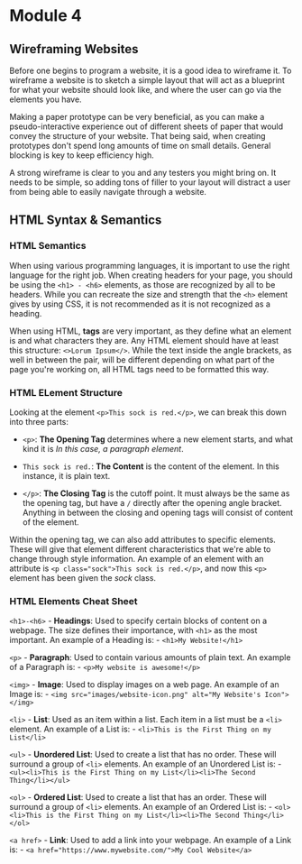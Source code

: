 # Module 4

## Wireframing Websites

Before one begins to program a website, it is a good idea to wireframe it. To wireframe a website is to sketch a simple layout that will act as a blueprint for what your website should look like, and where the user can go via the elements you have.

Making a paper prototype can be very beneficial, as you can make a pseudo-interactive experience out of different sheets of paper that would convey the structure of your website. That being said, when creating prototypes don't spend long amounts of time on small details. General blocking is key to keep efficiency high.

A strong wireframe is clear to you and any testers you might bring on. It needs to be simple, so adding tons of filler to your layout will distract a user from being able to easily navigate through a website.

## HTML Syntax & Semantics

### HTML Semantics

When using various programming languages, it is important to use the right language for the right job. When creating headers for your page, you should be using the `<h1> - <h6>` elements, as those are recognized by all to be headers. While you can recreate the size and strength that the `<h>` element gives by using CSS, it is not recommended as it is not recognized as a heading.

When using HTML, **tags** are very important, as they define what an element is and what characters they are. Any HTML element should have at least this structure: `<>Lorum Ipsum</>`. While the text inside the angle brackets, as well in between the pair, will be different depending on what part of the page you're working on, all HTML tags need to be formatted this way.

### HTML ELement Structure

Looking at the element `<p>This sock is red.</p>`, we can break this down into three parts:

- `<p>`: **The Opening Tag** determines where a new element starts, and what kind it is *In this case, a paragraph element*.

- `This sock is red.`: **The Content** is the content of the element. In this instance, it is plain text.

- `</p>`: **The Closing Tag** is the cutoff point. It must always be the same as the opening tag, but have a `/` directly after the opening angle bracket. Anything in between the closing and opening tags will consist of content of the element.

Within the opening tag, we can also add attributes to specific elements. These will give that element different characteristics that we're able to change through style information. An example of an element with an attribute is `<p class="sock">This sock is red.</p>`, and now this `<p>` element has been given the *sock* class.

### HTML Elements Cheat Sheet

`<h1>-<h6>` - **Headings**: Used to specify certain blocks of content on a webpage. The size defines their importance, with `<h1>` as the most important. An example of a Heading is:
    - `<h1>My Website!</h1>`

`<p>` - **Paragraph**: Used to contain various amounts of plain text. An example of a Paragraph is:
    - `<p>My website is awesome!</p>`

`<img>` - **Image**: Used to display images on a web page. An example of an Image is:
    - `<img src="images/website-icon.png" alt="My Website's Icon"></img>`

`<li>` - **List**: Used as an item within a list. Each item in a list must be a `<li>` element. An example of a List is:
    - `<li>This is the First Thing on my List</li>`

`<ul>` - **Unordered List**: Used to create a list that has no order. These will surround a group of `<li>` elements. An example of an Unordered List is:
    - `<ul><li>This is the First Thing on my List</li><li>The Second Thing</li></ul>`

`<ol>` - **Ordered List**: Used to create a list that has an order. These will surround a group of `<li>` elements. An example of an Ordered List is:
    - `<ol><li>This is the First Thing on my List</li><li>The Second Thing</li></ol>`

`<a href>` - **Link**: Used to add a link into your webpage. An example of a Link is:
    - `<a href="https://www.mywebsite.com/">My Cool Website</a>`
